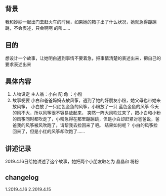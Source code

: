 ## 背景
我和妙妙一起出门去赶火车的时候，如果她的箱子出了什么状况，她就急得蹦蹦跳，不会表述，只会啊啊 的叫……

## 目的
想设计一个故事，让她明白遇到事情不要着急，把事情清楚的表述出来，把自己的要求表述出来

## 具体内容
1. 人物设定
主人翁：小白
配   角 ：小粉
2. 故事梗要
小白和爸爸妈妈去放风筝，遇到了她的好朋友小粉，她父母也带她来放风筝，
小白放了一只红色金鱼的风筝，小粉放了一只 蓝色金鱼的风筝
今天的风不大，所以风筝很不容易放起来，
突然一阵大风吹过来了，把小白和小粉的风筝同时都吹走了，小粉急得在那里蹦蹦跳，但是小白却赶紧对爸爸说，爸爸我的风筝被风吹跑了，请帮我去捡回来了吧。
结果如何呢？
小白的风筝捡回来了，但是小红的风筝却吹跑了……


## 讲述记录
2019.4.16日给她讲述了这个故事，她把两个小朋友取名为 晶晶和 粉粉

## changelog
1.2019.4.16 
2.2019.4.15

